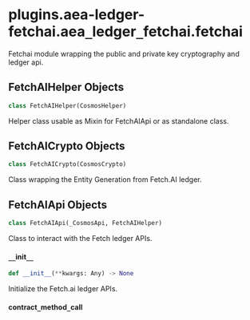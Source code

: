 <a id="plugins.aea-ledger-fetchai.aea_ledger_fetchai.fetchai"></a>

# plugins.aea-ledger-fetchai.aea`_`ledger`_`fetchai.fetchai

Fetchai module wrapping the public and private key cryptography and ledger api.

<a id="plugins.aea-ledger-fetchai.aea_ledger_fetchai.fetchai.FetchAIHelper"></a>

## FetchAIHelper Objects

```python
class FetchAIHelper(CosmosHelper)
```

Helper class usable as Mixin for FetchAIApi or as standalone class.

<a id="plugins.aea-ledger-fetchai.aea_ledger_fetchai.fetchai.FetchAICrypto"></a>

## FetchAICrypto Objects

```python
class FetchAICrypto(CosmosCrypto)
```

Class wrapping the Entity Generation from Fetch.AI ledger.

<a id="plugins.aea-ledger-fetchai.aea_ledger_fetchai.fetchai.FetchAIApi"></a>

## FetchAIApi Objects

```python
class FetchAIApi(_CosmosApi, FetchAIHelper)
```

Class to interact with the Fetch ledger APIs.

<a id="plugins.aea-ledger-fetchai.aea_ledger_fetchai.fetchai.FetchAIApi.__init__"></a>

#### `__`init`__`

```python
def __init__(**kwargs: Any) -> None
```

Initialize the Fetch.ai ledger APIs.

<a id="plugins.aea-ledger-fetchai.aea_ledger_fetchai.fetchai.FetchAIApi.contract_method_call"></a>

#### contract`_`method`_`call


